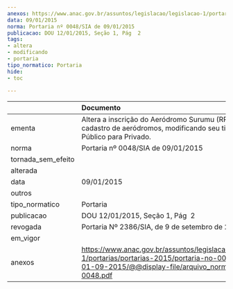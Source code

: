 ```yaml
---
anexos: https://www.anac.gov.br/assuntos/legislacao/legislacao-1/portarias/portarias-2015/portaria-no-0048-sia-de-01-09-2015/@@display-file/arquivo_norma/PA2015-0048.pdf
data: 09/01/2015
norma: Portaria nº 0048/SIA de 09/01/2015
publicacao: DOU 12/01/2015, Seção 1, Pág  2
tags:
- altera
- modificando
- portaria
tipo_normatico: Portaria
hide: 
- toc 
 
---
```


|                    | Documento                                                                                                                                                         |
|:-------------------|:------------------------------------------------------------------------------------------------------------------------------------------------------------------|
| ementa             | Altera a inscrição do Aeródromo Surumu (RR) no cadastro de aeródromos, modificando seu tipo de uso de Público para Privado.                                       |
| norma              | Portaria nº 0048/SIA de 09/01/2015                                                                                                                                |
| tornada_sem_efeito |                                                                                                                                                                   |
| alterada           |                                                                                                                                                                   |
| data               | 09/01/2015                                                                                                                                                        |
| outros             |                                                                                                                                                                   |
| tipo_normatico     | Portaria                                                                                                                                                          |
| publicacao         | DOU 12/01/2015, Seção 1, Pág  2                                                                                                                                   |
| revogada           | Portaria Nº 2386/SIA, de 9 de setembro de 2015                                                                                                                    |
| em_vigor           |                                                                                                                                                                   |
| anexos             | https://www.anac.gov.br/assuntos/legislacao/legislacao-1/portarias/portarias-2015/portaria-no-0048-sia-de-01-09-2015/@@display-file/arquivo_norma/PA2015-0048.pdf |